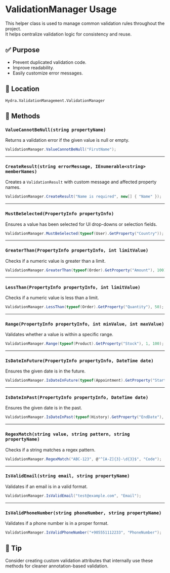 ﻿# ValidationManager Usage

This helper class is used to manage common validation rules throughout the project.  
It helps centralize validation logic for consistency and reuse.

## ✅ Purpose

- Prevent duplicated validation code.
- Improve readability.
- Easily customize error messages.

## 📁 Location

`Hydra.ValidationManagement.ValidationManager`

## 🧰 Methods

### `ValueCannotBeNull(string propertyName)`
Returns a validation error if the given value is null or empty.

```csharp
ValidationManager.ValueCannotBeNull("FirstName");
```

---

### `CreateResult(string errorMessage, IEnumerable<string> memberNames)`
Creates a `ValidationResult` with custom message and affected property names.

```csharp
ValidationManager.CreateResult("Name is required", new[] { "Name" });
```

---

### `MustBeSelected(PropertyInfo propertyInfo)`
Ensures a value has been selected for UI drop-downs or selection fields.

```csharp
ValidationManager.MustBeSelected(typeof(User).GetProperty("Country"));
```

---

### `GreaterThan(PropertyInfo propertyInfo, int limitValue)`
Checks if a numeric value is greater than a limit.

```csharp
ValidationManager.GreaterThan(typeof(Order).GetProperty("Amount"), 100);
```

---

### `LessThan(PropertyInfo propertyInfo, int limitValue)`
Checks if a numeric value is less than a limit.

```csharp
ValidationManager.LessThan(typeof(Order).GetProperty("Quantity"), 50);
```

---

### `Range(PropertyInfo propertyInfo, int minValue, int maxValue)`
Validates whether a value is within a specific range.

```csharp
ValidationManager.Range(typeof(Product).GetProperty("Stock"), 1, 100);
```

---

### `IsDateInFuture(PropertyInfo propertyInfo, DateTime date)`
Ensures the given date is in the future.

```csharp
ValidationManager.IsDateInFuture(typeof(Appointment).GetProperty("StartDate"), appointment.StartDate);
```

---

### `IsDateInPast(PropertyInfo propertyInfo, DateTime date)`
Ensures the given date is in the past.

```csharp
ValidationManager.IsDateInPast(typeof(History).GetProperty("EndDate"), history.EndDate);
```

---

### `RegexMatch(string value, string pattern, string propertyName)`
Checks if a string matches a regex pattern.

```csharp
ValidationManager.RegexMatch("ABC-123", @"^[A-Z]{3}-\d{3}$", "Code");
```

---

### `IsValidEmail(string email, string propertyName)`
Validates if an email is in a valid format.

```csharp
ValidationManager.IsValidEmail("test@example.com", "Email");
```

---

### `IsValidPhoneNumber(string phoneNumber, string propertyName)`
Validates if a phone number is in a proper format.

```csharp
ValidationManager.IsValidPhoneNumber("+905551112233", "PhoneNumber");
```

## 📌 Tip

Consider creating custom validation attributes that internally use these methods for cleaner annotation-based validation.